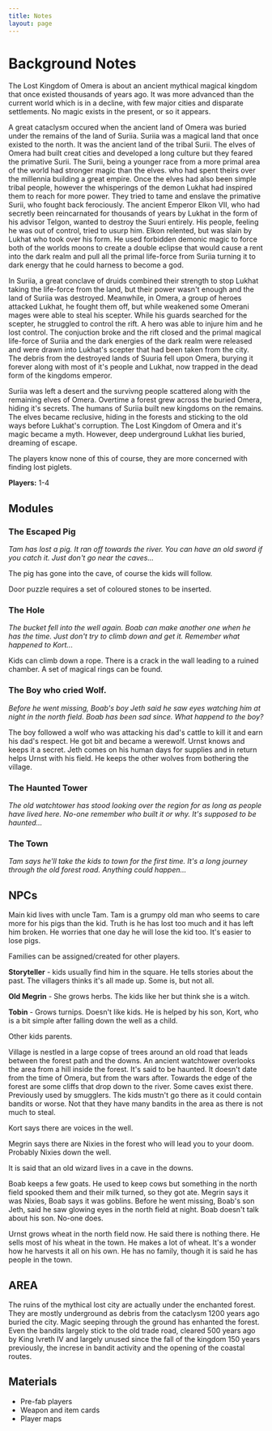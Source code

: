 ```yaml
---
title: Notes
layout: page
---
```

# Background Notes

The Lost Kingdom of Omera is about an ancient mythical magical kingdom that once existed thousands of years ago. It was more advanced than the current world which is in a decline, with few major cities and disparate settlements. No magic exists in the present, or so it appears.

A great cataclysm occured when the ancient land of Omera was buried under the remains of the land of Suriia. Suriia was a magical land that once existed to the north. It was the ancient land of the tribal Surii. The elves of Omera had built creat cities and developed a long culture but they feared the primative Surii. The Surii, being a younger race from a more primal area of the world had stronger magic than the elves. who had spent theirs over the millennia building a great empire. Once the elves had also been simple tribal people, however the whisperings of the demon Lukhat had inspired them to reach for more power. They tried to tame and enslave the primative Surii, who fought back ferociously. The ancient Emperor Elkon VII, who had secretly been reincarnated for thousands of years by Lukhat in the form of his advisor Telgon, wanted to destroy the Suuri entirely. His people, feeling he was out of control, tried to usurp him. Elkon relented, but was slain by Lukhat who took over his form. He used forbidden demonic magic to force both of the worlds moons to create a double eclipse that would cause a rent into the dark realm and pull all the primal life-force from Suriia turning it to dark energy that he could harness to become a god.

In Suriia, a great conclave of druids combined their strength to stop Lukhat taking the life-force from the land, but their power wasn't enough and the land of Suriia was destroyed. Meanwhile, in Omera, a group of heroes attacked Lukhat, he fought them off, but while weakened some Omerani mages were able to steal his scepter. While his guards searched for the scepter, he struggled to control the rift. A hero was able to injure him and he lost control. The conjuction broke and the rift closed and the primal magical life-force of Suriia and the dark energies of the dark realm were released and were drawn into Lukhat's scepter that had been taken from the city. The debris from the destroyed lands of Suuria fell upon Omera, burying it forever along with most of it's people and Lukhat, now trapped in the dead form of the kingdoms emperor.

Suriia was left a desert and the survivng people scattered along with the remaining elves of Omera. Overtime a forest grew across the buried Omera, hiding it's secrets. The humans of Suriia built new kingdoms on the remains. The elves became reclusive, hiding in the forests and sticking to the old ways before Lukhat's corruption. The Lost Kingdom of Omera and it's magic became a myth. However, deep underground Lukhat lies buried, dreaming of escape.

The players know none of this of course, they are more concerned with finding lost piglets.

**Players:** 1-4

## Modules

### The Escaped Pig

*Tam has lost a pig. It ran off towards the river. You can have an old sword if you catch it. Just don't go near the caves...*

The pig has gone into the cave, of course the kids will follow.

Door puzzle requires a set of coloured stones to be inserted.

### The Hole

*The bucket fell into the well again. Boab can make another one when he has the time. Just don't try to climb down and get it. Remember what happened to Kort...*

Kids can climb down a rope. There is a crack in the wall leading to a ruined chamber. A set of magical rings can be found.

### The Boy who cried Wolf.

*Before he went missing, Boab's boy Jeth said he saw eyes watching him at night in the north field. Boab has been sad since. What happend to the boy?*

The boy followed a wolf who was attacking his dad's cattle to kill it and earn his dad's respect. He got bit and became a werewolf. Urnst knows and keeps it a secret. Jeth comes on his human days for supplies and in return helps Urnst with his field. He keeps the other wolves from bothering the village.

### The Haunted Tower

*The old watchtower has stood looking over the region for as long as people have lived here. No-one remember who built it or why. It's supposed to be haunted...*

### The Town

*Tam says he'll take the kids to town for the first time. It's a long journey through the old forest road. Anything could happen...*

## NPCs

Main kid lives with uncle Tam. Tam is a grumpy old man who seems to care more for his pigs than the kid. Truth is he has lost too much and it has left him broken. He worries that one day he will lose the kid too. It's easier to lose pigs.

Families can be assigned/created for other players.

**Storyteller** - kids usually find him in the square. He tells stories about the past. The villagers thinks it's all made up. Some is, but not all. 

**Old Megrin** - She grows herbs. The kids like her but think she is a witch.

**Tobin** - Grows turnips. Doesn't like kids. He is helped by his son, Kort, who is a bit simple after falling down the well as a child.

Other kids parents.

Village is nestled in a large copse of trees around an old road that leads between the forest path and the downs. An ancient watchtower overlooks the area from a hill inside the forest. It's said to be haunted. It doesn't date from the time of Omera, but from the wars after. Towards the edge of the forest are some cliffs that drop down to the river. Some caves exist there. Previously used by smugglers. The kids mustn't go there as it could contain bandits or worse. Not that they have many bandits in the area as there is not much to steal.

Kort says there are voices in the well.

Megrin says there are Nixies in the forest who will lead you to your doom. Probably Nixies down the well.

It is said that an old wizard lives in a cave in the downs.

Boab keeps a few goats. He used to keep cows but something in the north field spooked them and their milk turned, so they got ate. Megrin says it was Nixies, Boab says it was goblins. Before he went missing, Boab's son Jeth, said he saw glowing eyes in the north field at night. Boab doesn't talk about his son. No-one does.

Urnst grows wheat in the north field now. He said there is nothing there. He sells most of his wheat in the town. He makes a lot of wheat. It's a wonder how he harvests it all on his own. He has no family, though it is said he has people in the town.

## AREA

The ruins of the mythical lost city are actually under the enchanted forest. They are mostly underground as debris from the cataclysm 1200 years ago buried the city. Magic seeping through the ground has enhanted the forest. Even the bandits largely stick to the old trade road, cleared 500 years ago by King Ivreth IV and largely unused since the fall of the kingdom 150 years previously, the increse in bandit activity and the opening of the coastal routes.

## Materials

- Pre-fab players
- Weapon and item cards
- Player maps
